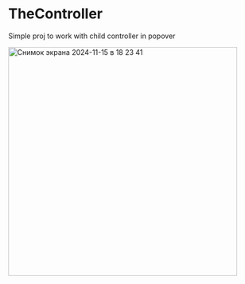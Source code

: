 # TheController

Simple proj to work with child controller in popover

<img width="460" alt="Снимок экрана 2024-11-15 в 18 23 41" src="https://github.com/user-attachments/assets/ca58147d-421f-4bcb-807e-631e488f66d4">
